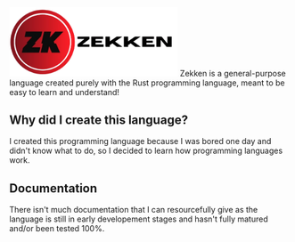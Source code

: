 <img src="images/Zekken_Lang_Logo.png" alt="Zekken Logo" style="max-width: 60%; height: auto; text-align: center;" />
Zekken is a general-purpose language created purely with the Rust programming language, meant to be easy to learn and understand!

## Why did I create this language?
I created this programming language because I was bored one day and didn't know what to do, so I decided to learn how programming languages work.

## Documentation
There isn't much documentation that I can resourcefully give as the language is still in early developement stages and hasn't fully matured and/or been tested 100%.